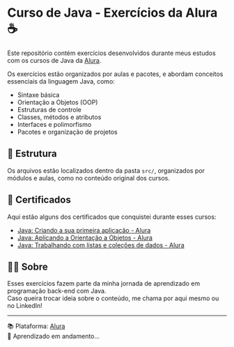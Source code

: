 # Curso de Java - Exercícios da Alura ☕

Este repositório contém exercícios desenvolvidos durante meus estudos com os cursos de Java da [Alura](https://www.alura.com.br/).

Os exercícios estão organizados por aulas e pacotes, e abordam conceitos essenciais da linguagem Java, como:

- Sintaxe básica
- Orientação a Objetos (OOP)
- Estruturas de controle
- Classes, métodos e atributos
- Interfaces e polimorfismo
- Pacotes e organização de projetos

## 📁 Estrutura
Os arquivos estão localizados dentro da pasta `src/`, organizados por módulos e aulas, como no conteúdo original dos cursos.

## 🏅 Certificados

Aqui estão alguns dos certificados que conquistei durante esses cursos:

- [Java: Criando a sua primeira aplicacão - Alura](https://cursos.alura.com.br/formalCertificate/f010bab6-fd3f-4fba-a8e2-a222a7478555)
- [Java: Aplicando a Orientação a Objetos - Alura](https://cursos.alura.com.br/formalCertificate/692ecb83-2f0c-496d-bd7c-e81b538c13c0)
- [Java: Trabalhando com listas e coleções de dados - Alura](https://cursos.alura.com.br/formalCertificate/36718304-032f-498a-a253-aad2ec76f662)

## 👨‍💻 Sobre
Esses exercícios fazem parte da minha jornada de aprendizado em programação back-end com Java.  
Caso queira trocar ideia sobre o conteúdo, me chama por aqui mesmo ou no LinkedIn!

---

📚 Plataforma: [Alura](https://www.alura.com.br/)  
🧠 Aprendizado em andamento...

